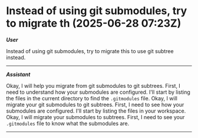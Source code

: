 <!-- Generated by SpecStory -->

# Instead of using git submodules, try to migrate th (2025-06-28 07:23Z)

_**User**_

Instead of using git submodules, try to migrate this to use git subtree instead.

---

_**Assistant**_

Okay, I will help you migrate from git submodules to git subtrees. First, I need to understand how your submodules are configured. I'll start by listing the files in the current directory to find the `.gitmodules` file. Okay, I will migrate your git submodules to git subtrees. First, I need to see how your submodules are configured. I'll start by listing the files in your workspace. Okay, I will migrate your submodules to subtrees. First, I need to see your `.gitmodules` file to know what the submodules are. 

---


